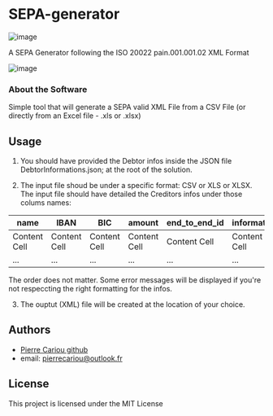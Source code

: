 # SEPA-generator

![image](https://img.shields.io/github/v/release/pierrecariou/SEPA-generator)

A SEPA Generator following the ISO 20022 pain.001.001.02 XML Format

![image](https://user-images.githubusercontent.com/46349842/220659342-0b696b42-76ca-4d7a-971c-f3b694a7dad9.png)


### About the Software

Simple tool that will generate a SEPA valid XML File from a CSV File (or directly from an Excel file - .xls or .xlsx)

## Usage

1. You should have provided the Debtor infos inside the JSON file DebtorInformations.json; at the root of the solution.

2. The input file shoud be under a specific format: CSV or XLS or XLSX. \
The input file should have detailed the Creditors infos under those colums names:

| name          | IBAN          | BIC           | amount        | end_to_end_id | information   |
| ------------- | ------------- | ------------- | ------------- | ------------- | ------------- |
| Content Cell  | Content Cell  | Content Cell  | Content Cell  | Content Cell  | Content Cell  |
| ...           | ...           | ...           | ...           | ...           | ...           |

The order does not matter.
Some error messages will be displayed if you're not respeccting the right formatting for the infos.

3. The ouptut (XML) file will be created at the location of your choice. 

## Authors

* [Pierre Cariou github](https://github.com/pierrecariou)
* email: pierrecariou@outlook.fr

## License

This project is licensed under the MIT License
